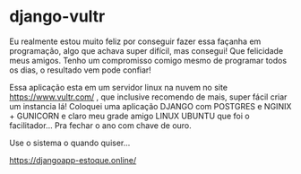# django-vultr

Eu realmente estou muito feliz por conseguir fazer essa façanha em programação, algo que achava super difícil, mas consegui! Que felicidade meus amigos. Tenho um compromisso comigo mesmo de programar todos os dias, o resultado vem pode confiar!

Essa aplicação esta em um servidor linux na nuvem no site https://www.vultr.com/ , que inclusive recomendo de mais, super fácil criar um instancia lá! Coloquei uma aplicação DJANGO com POSTGRES e NGINIX + GUNICORN e claro meu grade amigo LINUX UBUNTU que foi o facilitador... Pra fechar o ano com chave de ouro.

Use o sistema o quando quiser...

https://djangoapp-estoque.online/
